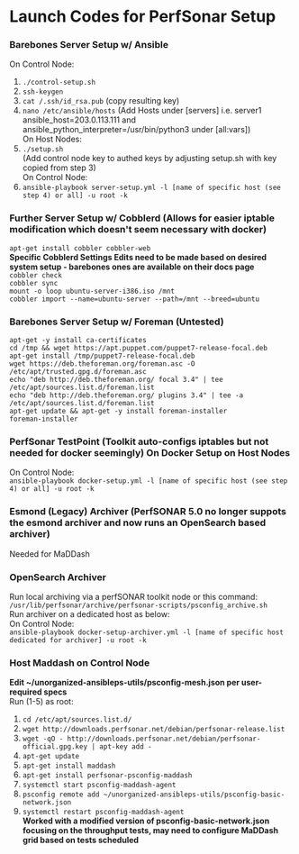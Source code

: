 # Launch Codes for PerfSonar Setup

### Barebones Server Setup w/ Ansible
On Control Node:<br>
1. `./control-setup.sh`<br>
2. `ssh-keygen`<br>
3. `cat /.ssh/id_rsa.pub` (copy resulting key)<br>
4. `nano /etc/ansible/hosts` (Add Hosts under [servers] i.e. server1 ansible_host=203.0.113.111 and ansible_python_interpreter=/usr/bin/python3 under [all:vars])<br>
On Host Nodes:<br>
5. `./setup.sh`<br> (Add control node key to authed keys by adjusting setup.sh with key copied from step 3)<br>
On Control Node:<br>
6. `ansible-playbook server-setup.yml -l [name of specific host (see step 4) or all] -u root -k`<br>

### Further Server Setup w/ Cobblerd (Allows for easier iptable modification which doesn't seem necessary with docker)
`apt-get install cobbler cobbler-web`<br>
**Specific Cobblerd Settings Edits need to be made based on desired system setup - barebones ones are available on their docs page**<br>
`cobbler check`<br>
`cobbler sync`<br>
`mount -o loop ubuntu-server-i386.iso /mnt` <br>
`cobbler import --name=ubuntu-server --path=/mnt --breed=ubuntu` <br>

### Barebones Server Setup w/ Foreman (Untested)
`apt-get -y install ca-certificates`<br>
`cd /tmp && wget https://apt.puppet.com/puppet7-release-focal.deb`<br>
`apt-get install /tmp/puppet7-release-focal.deb`<br>
`wget https://deb.theforeman.org/foreman.asc -O /etc/apt/trusted.gpg.d/foreman.asc`<br>
`echo "deb http://deb.theforeman.org/ focal 3.4" | tee /etc/apt/sources.list.d/foreman.list`<br>
`echo "deb http://deb.theforeman.org/ plugins 3.4" | tee -a /etc/apt/sources.list.d/foreman.list`<br>
`apt-get update && apt-get -y install foreman-installer`<br>
`foreman-installer`<br>

### PerfSonar TestPoint (Toolkit auto-configs iptables but not needed for docker seemingly) On Docker Setup on Host Nodes
On Control Node:<br>
`ansible-playbook docker-setup.yml -l [name of specific host (see step 4) or all] -u root -k`<br>

### Esmond (Legacy) Archiver (PerfSONAR 5.0 no longer suppots the esmond archiver and now runs an OpenSearch based archiver)
Needed for MaDDash<br>

### OpenSearch Archiver
Run local archiving via a perfSONAR toolkit node or this command:<br>
`/usr/lib/perfsonar/archive/perfsonar-scripts/psconfig_archive.sh`<br>
Run archiver on a dedicated host as below:<br>
On Control Node:<br>
`ansible-playbook docker-setup-archiver.yml -l [name of specific host dedicated for archiver] -u root -k`<br>

### Host Maddash on Control Node
**Edit ~/unorganized-ansibleps-utils/psconfig-mesh.json per user-required specs**<br>
Run (1-5) as root:
1. `cd /etc/apt/sources.list.d/`<br>
2. `wget http://downloads.perfsonar.net/debian/perfsonar-release.list`<br>
3. `wget -qO - http://downloads.perfsonar.net/debian/perfsonar-official.gpg.key | apt-key add -`<br>
4. `apt-get update`<br>
5. `apt-get install maddash`<br>
6. `apt-get install perfsonar-psconfig-maddash`<br>
7. `systemctl start psconfig-maddash-agent`<br>
8. `psconfig remote add ~/unorganized-ansibleps-utils/psconfig-basic-network.json`<br>
9. `systemctl restart psconfig-maddash-agent`<br>
**Worked with a modified version of psconfig-basic-network.json focusing on the throughput tests, may need to configure MaDDash grid based on tests scheduled**
